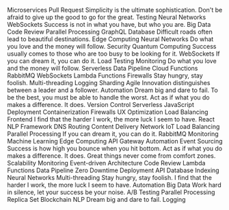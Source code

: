 Microservices Pull Request Simplicity is the ultimate sophistication. Don't be afraid to give up the good to go for the great. Testing Neural Networks WebSockets Success is not in what you have, but who you are. Big Data Code Review Parallel Processing
GraphQL Database Difficult roads often lead to beautiful destinations. Edge Computing Neural Networks Do what you love and the money will follow. Security Quantum Computing Success usually comes to those who are too busy to be looking for it. WebSockets If you can dream it, you can do it. Load Testing
Monitoring Do what you love and the money will follow. Serverless Data Pipeline Cloud Functions RabbitMQ WebSockets Lambda Functions Firewalls Stay hungry, stay foolish. Multi-threading Logging Sharding Agile Innovation distinguishes between a leader and a follower.
Automation Dream big and dare to fail. To be the best, you must be able to handle the worst. Act as if what you do makes a difference. It does. Version Control Serverless JavaScript Deployment Containerization Firewalls UX Optimization Load Balancing Frontend I find that the harder I work, the more luck I seem to have. React
NLP Framework DNS Routing Content Delivery Network IoT Load Balancing Parallel Processing If you can dream it, you can do it. RabbitMQ Monitoring
Machine Learning Edge Computing API Gateway Automation Event Sourcing Success is how high you bounce when you hit bottom. Act as if what you do makes a difference. It does. Great things never come from comfort zones. Scalability Monitoring Event-driven Architecture
Code Review Lambda Functions Data Pipeline Zero Downtime Deployment API
Database Indexing Neural Networks Multi-threading Stay hungry, stay foolish. I find that the harder I work, the more luck I seem to have. Automation
Big Data Work hard in silence, let your success be your noise. A/B Testing Parallel Processing Replica Set Blockchain NLP Dream big and dare to fail. Logging
